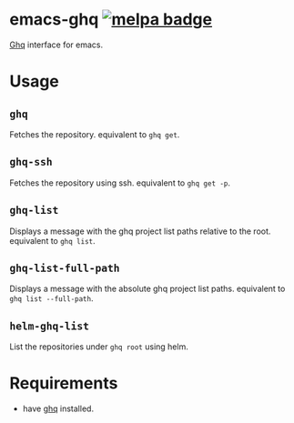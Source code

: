 # emacs-ghq [![melpa badge][melpa-badge]][melpa-link]
[Ghq](https://github.com/motemen/ghq) interface for emacs.

# Usage
## `ghq`
Fetches the repository. equivalent to `ghq get`.

## `ghq-ssh`
Fetches the repository using ssh. equivalent to `ghq get -p`.

## `ghq-list`
Displays a message with the ghq project list paths relative to the root. equivalent to `ghq list`.

## `ghq-list-full-path`
Displays a message with the absolute ghq project list paths. equivalent to `ghq list --full-path`.

## `helm-ghq-list`
List the repositories under `ghq root` using helm.

# Requirements
* have [ghq](https://github.com/motemen/ghq) installed.

[melpa-link]: http://melpa.org/#/ghq
[melpa-badge]: http://melpa.org/packages/ghq-badge.svg
